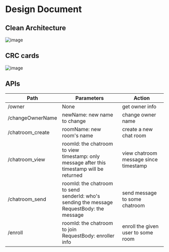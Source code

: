 # Design Document

## Clean Architecture
![image](https://user-images.githubusercontent.com/43196707/145178007-4bb7d341-295f-4540-83bb-8ae79150db70.png)

## CRC cards
![image](https://user-images.githubusercontent.com/43196707/145179973-916a622f-c2ed-47dc-b3c6-2cb570215d36.png)


## APIs
| Path               | Parameters                   | Action                  |
| ------------------ | ---------------------------- | ----------------------- |
| /owner             | None                         | get owner info          |
| /changeOwnerName   | newName: new name to change  | change owner name       |
| /chatroom_create   | roomName: new room's name    | create a new chat room  |
| /chatroom_view     | roomId: the chatroom to view<br>timestamp: only message after this timestamp will be returned  | view chatroom message since timestamp |
| /chatroom_send     | roomId: the chatroom to send<br>senderId: who's sending the message<br>RequestBody: the message | send message to some chatroom        |
| /enroll            | roomId: the chatroom to join<br>RequestBody: enroller info  | enroll the given user to some room |
